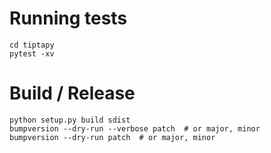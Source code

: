 # Running tests

```
cd tiptapy
pytest -xv
``` 


# Build / Release

```
python setup.py build sdist
bumpversion --dry-run --verbose patch  # or major, minor
bumpversion --dry-run patch  # or major, minor
```
